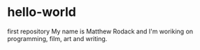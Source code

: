 # hello-world
first repository
My name is Matthew Rodack and I'm woriking on programming, film, art and writing. 
